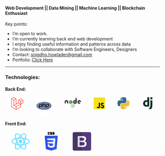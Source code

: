 <h4> Web Development || Data Mining || Machine Learning || Blockchain Enthusiast  </h4>

Key points:

-  I’m open to work.
-  I’m currently learning back end web development
-  I enjoy finding useful information and patterns across data
-  I’m looking to collaborate with Software Engineers, Designers
-  Contact: snigdho.howlader@gmail.com
-  Portfolio: <a href="https://snigdho611.github.io/">Click Here</a>

<hr>
<h3>Technologies:</h3>
<h4>Back End:</h4>
<div style="display:flex;flex-direction:row;">
    <!--Laravel-->
    <div style="padding:0px 20px">
        <img src="./images/laravel.png" width="50">
    </div>
    <!--PHP-->
    <div style="padding:0px 20px">
        <img src="./images/php.png" width="70">
    </div>
    <!--Node-->
    <div style="padding:0px 20px">
        <img src="./images/nodejs.png" width="70">
    </div>
    <!--Javascript-->
    <div style="padding:0px 20px;display:flex;flex-direction:column; ">
        <img src="./images/js.png" width="50">
    </div>
    <!--Python-->
    <div style="padding:0px 20px">
        <img src="./images/python.png" width="50">
    </div>
    <!--Django-->
    <div style="padding:0px 20px">
        <img src="./images/django.png" width="50">
    </div>
</div>
<h4>Front End:</h4>
<div style="display:flex;flex-direction:row">
    <!--React-->
    <div style="padding:0px 20px">
        <img src="./images/react.png" width="60">
    </div>
    <!--CSS-->
    <div style="padding:0px 20px">
        <img src="./images/css.png" width="60">
    </div>
    <!--Bootstrap-->
    <div style="padding:0px 20px">
        <img src="./images/bootstrap.png" width="60">
    </div>
</div>